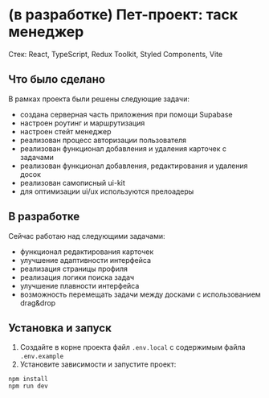 # (в разработке) Пет-проект: таск менеджер

Стек: React, TypeScript, Redux Toolkit, Styled Components, Vite

## Что было сделано

В рамках проекта были решены следующие задачи:

-   создана серверная часть приложения при помощи Supabase
-   настроен роутинг и маршрутизация
-   настроен стейт менеджер
-   реализован процесс авторизации пользователя
-   реализован функционал добавления и удаления карточек с задачами
-   реализован функционал добавления, редактирования и удаления досок
-   реализован самописный ui-kit
-   для оптимизации ui/ux используются прелоадеры

## В разработке

Сейчас работаю над следующими задачами:

-   функционал редактирования карточек
-   улучшение адаптивности интерфейса
-   реализация страницы профиля
-   реализация логики поиска задач
-   улучшение плавности интерфейса
-   возможность перемещать задачи между досками с использованием drag&drop

## Установка и запуск

1. Создайте в корне проекта файл `.env.local` с содержимым файла `.env.example`
2. Установите зависимости и запустите проект:

```
npm install
npm run dev
```

